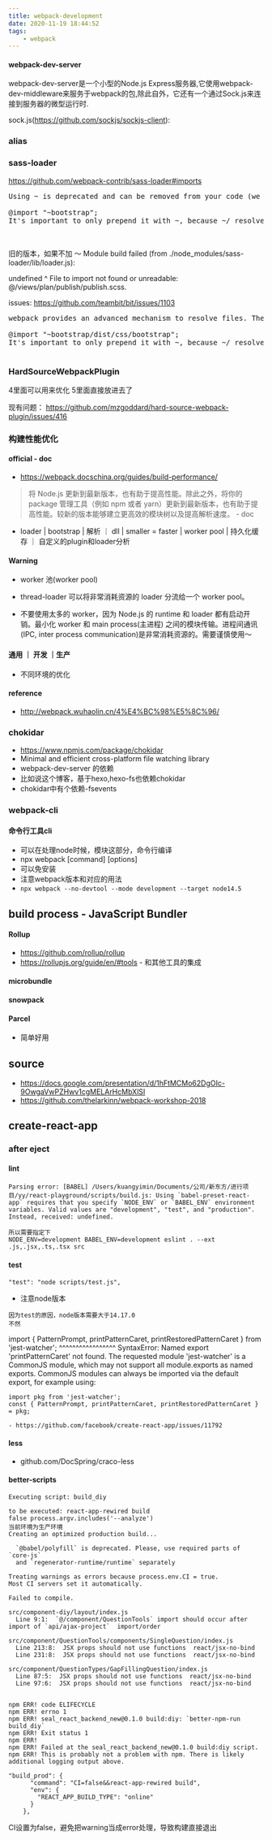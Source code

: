 ```yaml
---
title: webpack-development
date: 2020-11-19 18:44:52
tags:
    - webpack
---
```

#### webpack-dev-server
webpack-dev-server是一个小型的Node.js Express服务器,它使用webpack-dev-middleware来服务于webpack的包,除此自外，它还有一个通过Sock.js来连接到服务器的微型运行时.

sock.js(https://github.com/sockjs/sockjs-client):



### alias




### sass-loader
https://github.com/webpack-contrib/sass-loader#imports 
<pre>
Using ~ is deprecated and can be removed from your code (we recommend it), but we still support it for historical reasons. Why you can remove it? The loader will first try to resolve @import as relative, if it cannot be resolved, the loader will try to resolve @import inside node_modules. Just prepend them with a ~ which tells webpack to look up the modules.

@import "~bootstrap";
It's important to only prepend it with ~, because ~/ resolves to the home directory. Webpack needs to distinguish between bootstrap and ~bootstrap because CSS and Sass files have no special syntax for importing relative files. Writing @import "style.scss" is the same as @import "./style.scss";


</pre>

旧的版本，如果不加 ～
Module build failed (from ./node_modules/sass-loader/lib/loader.js):

undefined
 ^
      File to import not found or unreadable: @/views/plan/publish/publish.scss.

issues:
https://github.com/teambit/bit/issues/1103

<pre>
webpack provides an advanced mechanism to resolve files. The sass-loader uses Sass's custom importer feature to pass all queries to the webpack resolving engine. Thus you can import your Sass modules from node_modules. Just prepend them with a ~ to tell webpack that this is not a relative import:

@import "~bootstrap/dist/css/bootstrap";
It's important to only prepend it with ~, because ~/ resolves to the home directory. webpack needs to distinguish between bootstrap and ~bootstrap because CSS and Sass files have no special syntax for importing relative files. Writing @import "file" is the same as @import "./file";

</pre>

### HardSourceWebpackPlugin
4里面可以用来优化
5里面直接放进去了

现有问题：
https://github.com/mzgoddard/hard-source-webpack-plugin/issues/416


### 构建性能优化
#### official - doc
- https://webpack.docschina.org/guides/build-performance/

> 将 Node.js 更新到最新版本，也有助于提高性能。除此之外，将你的 package 管理工具（例如 npm 或者 yarn）更新到最新版本，也有助于提高性能。较新的版本能够建立更高效的模块树以及提高解析速度。 - doc
- loader | bootstrap | 解析 ｜ dll | smaller = faster | worker pool | 持久化缓存 ｜ 自定义的plugin和loader分析

#### Warning
- worker 池(worker pool) 
- thread-loader 可以将非常消耗资源的 loader 分流给一个 worker pool。

- 不要使用太多的 worker，因为 Node.js 的 runtime 和 loader 都有启动开销。最小化 worker 和 main process(主进程) 之间的模块传输。进程间通讯(IPC, inter process communication)是非常消耗资源的。需要谨慎使用～

#### 通用 ｜ 开发 ｜生产
- 不同环境的优化

#### reference
- http://webpack.wuhaolin.cn/4%E4%BC%98%E5%8C%96/
### chokidar
- https://www.npmjs.com/package/chokidar
- Minimal and efficient cross-platform file watching library
- webpack-dev-server 的依赖
- 比如说这个博客，基于hexo,hexo-fs也依赖chokidar
- chokidar中有个依赖-fsevents

### webpack-cli
#### 命令行工具cli
- 可以在处理node时候，模块这部分，命令行编译
- npx webpack [command] [options]
- 可以免安装
- 注意webpack版本和对应的用法
- ```npx webpack --no-devtool --mode development --target node14.5```


## build process - JavaScript Bundler
#### Rollup
- https://github.com/rollup/rollup
- https://rollupjs.org/guide/en/#tools - 和其他工具的集成
#### microbundle
#### snowpack
#### Parcel
- 简单好用


## source
- https://docs.google.com/presentation/d/1hFtMCMo62DgOIc-9OwgaVwPZHwv1cgMELArHcMbXlSI
- https://github.com/thelarkinn/webpack-workshop-2018

## create-react-app
### after eject
#### lint
```
Parsing error: [BABEL] /Users/kuangyimin/Documents/公司/新东方/进行项目/yy/react-playground/scripts/build.js: Using `babel-preset-react-app` requires that you specify `NODE_ENV` or `BABEL_ENV` environment variables. Valid values are "development", "test", and "production". Instead, received: undefined.

所以需要指定下
NODE_ENV=development BABEL_ENV=development eslint . --ext .js,.jsx,.ts,.tsx src
```


#### test
    "test": "node scripts/test.js",
- 注意node版本
```
因为test的原因，node版本需要大于14.17.0
不然
```
 import { PatternPrompt, printPatternCaret, printRestoredPatternCaret } from 'jest-watcher';
                            ^^^^^^^^^^^^^^^^^
    SyntaxError: Named export 'printPatternCaret' not found. The requested module 'jest-watcher' is a CommonJS module, which may not support all module.exports as named exports.
    CommonJS modules can always be imported via the default export, for example using:

    import pkg from 'jest-watcher';
    const { PatternPrompt, printPatternCaret, printRestoredPatternCaret } = pkg;
```
- https://github.com/facebook/create-react-app/issues/11792

```
#### less
- github.com/DocSpring/craco-less


#### better-scripts
```
Executing script: build_diy

to be executed: react-app-rewired build 
false process.argv.includes('--analyze')
当前环境为生产环境
Creating an optimized production build...

  `@babel/polyfill` is deprecated. Please, use required parts of `core-js`
  and `regenerator-runtime/runtime` separately

Treating warnings as errors because process.env.CI = true.
Most CI servers set it automatically.

Failed to compile.

src/component-diy/layout/index.js
  Line 9:1:  `@/component/QuestionTools` import should occur after import of `api/ajax-project`  import/order

src/component/QuestionTools/components/SingleQuestion/index.js
  Line 213:8:  JSX props should not use functions  react/jsx-no-bind
  Line 231:8:  JSX props should not use functions  react/jsx-no-bind

src/component/QuestionTypes/GapFillingQuestion/index.js
  Line 87:5:  JSX props should not use functions  react/jsx-no-bind
  Line 97:6:  JSX props should not use functions  react/jsx-no-bind


npm ERR! code ELIFECYCLE
npm ERR! errno 1
npm ERR! seal_react_backend_new@0.1.0 build:diy: `better-npm-run build_diy`
npm ERR! Exit status 1
npm ERR! 
npm ERR! Failed at the seal_react_backend_new@0.1.0 build:diy script.
npm ERR! This is probably not a problem with npm. There is likely additional logging output above.
```
```
"build_prod": {
      "command": "CI=false&&react-app-rewired build",
      "env": {
        "REACT_APP_BUILD_TYPE": "online"
      }
    },
```
CI设置为false，避免把warning当成error处理，导致构建直接退出